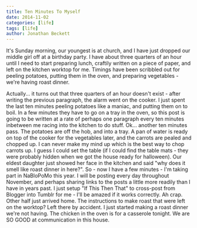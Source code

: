 ```yaml
---
title: Ten Minutes To Myself
date: 2014-11-02
categories: [life]
tags: [life]
author: Jonathan Beckett
---
```


It's Sunday morning, our youngest is at church, and I have just dropped our middle girl off at a birthday party. I have about three quarters of an hour until I need to start preparing lunch, craftily written on a piece of paper, and left on the kitchen worktop for me. Timings have been scribbled out for peeling potatoes, putting them in the oven, and preparing vegetables - we're having roast dinner.

Actually... it turns out that three quarters of an hour doesn't exist - after writing the previous paragraph, the alarm went on the cooker. I just spent the last ten minutes peeling potatoes like a maniac, and putting them on to boil. In a few minutes they have to go on a tray in the oven, so this post is going to be written at a rate of perhaps one paragraph every ten minutes inbetween me racing into the kitchen to do stuff. Ok... another ten minutes pass. The potatoes are off the hob, and into a tray. A pan of water is ready on top of the cooker for the vegetables later, and the carrots are pealed and chopped up. I can never make my mind up which is the best way to chop carrots up. I guess I could set the table (if I could find the table mats - they were probably hidden when we got the house ready for halloween). Our eldest daughter just showed her face in the kitchen and said "why does it smell like roast dinner in here?". So - now I have a few minutes - I'm taking part in NaBloPoMo this year. I will be posting every day throughout November, and perhaps sharing links to the posts a little more readily than I have in years past. I just setup "If This Then That" to cross-post from Blogger into Tumblr for me - I'll be amazed if it works correctly. Ah crap. Other half just arrived home. The instructions to make roast that were left on the worktop? Left there by accident. I just started making a roast dinner we're not having. The chicken in the oven is for a casserole tonight. We are SO GOOD at communication in this house.